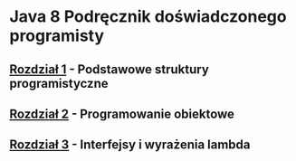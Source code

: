 # **Java 8 Podręcznik doświadczonego programisty**

## **[Rozdział 1]** - Podstawowe struktury programistyczne
## **[Rozdział 2]** - Programowanie obiektowe
## **[Rozdział 3]** - Interfejsy i wyrażenia lambda

[Rozdział 1]: <src/ch01>
[Rozdział 2]: <src/ch02>
[Rozdział 3]: <src/ch03>
